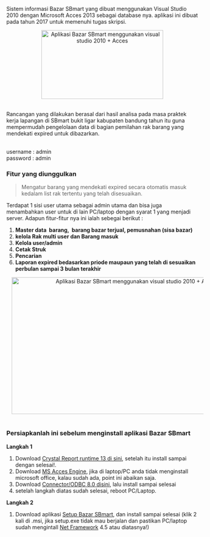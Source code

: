 <p>Sistem informasi Bazar SBmart yang dibuat menggunakan Visual Studio 2010 dengan Microsoft Acces 2013 sebagai database nya. aplikasi ini dibuat pada tahun 2017 untuk memenuhi tugas skripsi.</p><div class="separator" style="clear: both; text-align: center;"><a href="https://blogger.googleusercontent.com/img/b/R29vZ2xl/AVvXsEj5JFBbXS2tcwRZMUEa5SHWaNaKCmombo1qietXZrjMqHD8GoQ-c617b9jssEHcpAfHAE4FIiRlm1awvBpgjQI6fQcXV3eLtaPi9KbXzAR4WyscNjL2NAXmnzVeNRRLO2DnBd2OFXSFBNSjFvT9tJIu8wsFGnl0p1k7j1t1tmk6N7VZv3sKSvVaUeQJgg/s1280/WhatsApp%20Image%202022-11-13%20at%2000.29.15.jpeg" style="margin-left: 1em; margin-right: 1em;"><img alt="Aplikasi Bazar SBmart menggunakan visual studio 2010 + Acces" border="0" data-original-height="722" data-original-width="1280" height="181" src="https://blogger.googleusercontent.com/img/b/R29vZ2xl/AVvXsEj5JFBbXS2tcwRZMUEa5SHWaNaKCmombo1qietXZrjMqHD8GoQ-c617b9jssEHcpAfHAE4FIiRlm1awvBpgjQI6fQcXV3eLtaPi9KbXzAR4WyscNjL2NAXmnzVeNRRLO2DnBd2OFXSFBNSjFvT9tJIu8wsFGnl0p1k7j1t1tmk6N7VZv3sKSvVaUeQJgg/w320-h181/WhatsApp%20Image%202022-11-13%20at%2000.29.15.jpeg" title="Aplikasi Bazar SBmart menggunakan visual studio 2010 + Acces" width="320" /></a></div><br /><p>Rancangan yang dilakukan berasal dari hasil analisa pada masa praktek kerja lapangan di SBmart bukit ligar kabupaten bandung tahun itu guna mempermudah pengelolaan data di bagian pemilahan rak barang yang mendekati expired untuk dibazarkan.</p><br />username : admin<br />password : admin

<h3 style="text-align: left;">Fitur yang diunggulkan </h3><p></p><blockquote>Mengatur barang yang mendekati expired secara otomatis masuk kedalam list rak tertentu yang telah disesuaikan.</blockquote><p></p><p>Terdapat 1 sisi user utama sebagai admin utama dan bisa juga menambahkan user untuk di lain PC/laptop dengan syarat 1 yang menjadi server. Adapun fitur-fitur nya ini ialah sebegai berikut :</p><p></p><ol style="text-align: left;"><li><b>Master data&nbsp; barang,&nbsp; barang bazar terjual, pemusnahan (sisa bazar)</b></li><li><b>kelola Rak multi user dan Barang masuk</b></li><li><b>Kelola user/admin</b></li><li><b>Cetak Struk</b></li><li><b>Pencarian</b></li><li><b>Laporan expired bedasarkan priode maupaun yang telah di sesuaikan perbulan sampai 3 bulan terakhir</b></li></ol><div class="separator" style="clear: both; text-align: center;"><a href="https://blogger.googleusercontent.com/img/b/R29vZ2xl/AVvXsEhEQiUL6IznYqjDz1viDO3muL_kI2_Q5H3n5wcdnFS8Kw9tSEwH3jQ7fb75u6fi9VNJ6U7GM6AGw88uvXPzODdLZPUiRkS5v_LI47s4Pcm5_TKI5ODCmrAfeadB1OpHtzif6c1hH4F9yq_-uylX6zugw1BJ8y_vc6-5cLHh9Qreb4WvhP1ry-F30CGiUA/s1280/WhatsApp%20Image%202022-11-13%20at%2000.29.35.jpeg" style="margin-left: 1em; margin-right: 1em;"><img alt="Aplikasi Bazar SBmart menggunakan visual studio 2010 + Acces" border="0" data-original-height="721" data-original-width="1280" height="360" src="https://blogger.googleusercontent.com/img/b/R29vZ2xl/AVvXsEhEQiUL6IznYqjDz1viDO3muL_kI2_Q5H3n5wcdnFS8Kw9tSEwH3jQ7fb75u6fi9VNJ6U7GM6AGw88uvXPzODdLZPUiRkS5v_LI47s4Pcm5_TKI5ODCmrAfeadB1OpHtzif6c1hH4F9yq_-uylX6zugw1BJ8y_vc6-5cLHh9Qreb4WvhP1ry-F30CGiUA/w640-h360/WhatsApp%20Image%202022-11-13%20at%2000.29.35.jpeg" title="Aplikasi Bazar SBmart menggunakan visual studio 2010 + Acces" width="640" /></a></div><div><br /></div><div><h3 style="text-align: left;">Persiapkanlah ini sebelum menginstall aplikasi Bazar SBmart</h3><p><b>Langkah 1</b></p><p></p><ol style="text-align: left;"><li>Download <a href="https://downloads.i-theses.com/index.php?option=com_downloads&amp;task=downloads&amp;groupid=9&amp;id=101" target="_blank">Crystal Report runtime 13 di sini</a>, setelah itu install sampai dengan selesai!.</li><li>Download <a href="https://www.microsoft.com/en-ca/download/details.aspx?id=13255" target="_blank">MS Acces Engine</a>, jika di laptop/PC anda tidak menginstall microsoft office, kalau sudah ada, point ini abaikan saja.</li><li>Download <a href="https://dev.mysql.com/downloads/connector/odbc/" target="_blank">Connector/ODBC 8.0 disini</a>, lalu install sampai selesai</li><li>setelah langkah diatas sudah selesai, reboot PC/Laptop.</li></ol><p></p><p><b>Langkah 2</b></p><p></p><ol style="text-align: left;"><li>Download aplikasi <a href="https://drive.google.com/file/d/1VmwXVl1KCzwiZdsOQ4lT2kUZNJ2v7rUh/view?usp=share_link" target="_blank">Setup Bazar SBmart</a>, dan install sampai selesai (klik 2 kali di .msi, jika setup.exe tidak mau berjalan dan pastikan PC/laptop sudah mengintall <a href="https://dotnet.microsoft.com/en-us/download/dotnet-framework" target="_blank">Net Framework</a> 4.5 atau diatasnya!)</li></ol><p></p>

</div>
